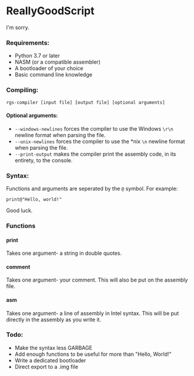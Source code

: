 # ReallyGoodScript
I'm sorry.

### Requirements:
- Python 3.7 or later
- NASM (or a compatible assembler)
- A bootloader of your choice
- Basic command line knowledge

### Compiling:
`rgs-compiler [input file] [output file] [optional arguments]`

#### Optional arguments:
- `--windows-newlines` forces the compiler to use the Windows `\r\n` newline format when parsing the file.
- `--unix-newlines` forces the compiler to use the *nix `\n` newline format when parsing the file.
- `--print-output` makes the compiler print the assembly code, in its entirety, to the console.

### Syntax:
Functions and arguments are seperated by the `@` symbol. For example:

`print@"Hello, world!"`

Good luck.

### Functions
#### print
Takes one argument- a string in double quotes.
#### comment
Takes one argument- your comment.
This will also be put on the assembly file.
#### asm
Takes one argument- a line of assembly in Intel syntax.
This will be put directly in the assembly as you write it.

### Todo:
- Make the syntax less GARBAGE
- Add enough functions to be useful for more than "Hello, World!"
- Write a dedicated bootloader
- Direct export to a .img file
